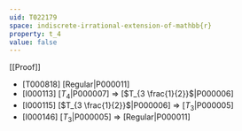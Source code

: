 ```yaml
---
uid: T022179
space: indiscrete-irrational-extension-of-mathbb{r}
property: t_4
value: false
---
```

[[Proof]]

* [T000818] [Regular|P000011]
* [I000113] [$T_4$|P000007] => [$T_{3 \frac{1}{2}}$|P000006]
* [I000115] [$T_{3 \frac{1}{2}}$|P000006] => [$T_3$|P000005]
* [I000146] [$T_3$|P000005] => [Regular|P000011]

